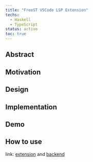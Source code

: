 ```yaml
---
title: "FreeST VSCode LSP Extension"
techs:
  - Haskell
  - TypeScript
status: active
toc: true
---
```


## Abstract

## Motivation

## Design

## Implementation

## Demo

## How to use


link: [extension](https://github.com/freest-lang/freest-lsp) and [backend](https://github.com/freest-lang/freest-lsp-server)